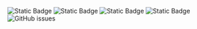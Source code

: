 ![Static Badge](https://img.shields.io/badge/blacklists-60-000000) ![Static Badge](https://img.shields.io/badge/blacklisted-2775029-cc0000) ![Static Badge](https://img.shields.io/badge/whitelisted-2245-00CC00) ![Static Badge](https://img.shields.io/badge/streaming_blacklist-28107-000000) ![GitHub issues](https://img.shields.io/github/issues/fabriziosalmi/blacklists)
